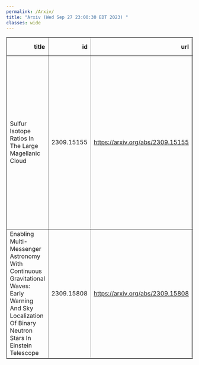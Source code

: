 ```yaml
---
permalink: /Arxiv/
title: "Arxiv (Wed Sep 27 23:00:30 EDT 2023) "
classes: wide
---
```

<table border="1" class="dataframe">
  <thead>
    <tr style="text-align: right;">
      <th>title</th>
      <th>id</th>
      <th>url</th>
      <th>authors</th>
      <th>Local Authors</th>
    </tr>
  </thead>
  <tbody>
    <tr>
      <td>Sulfur Isotope Ratios In The Large Magellanic Cloud</td>
      <td>2309.15155</td>
      <td><a href="https://arxiv.org/abs/2309.15155" target="_blank">https://arxiv.org/abs/2309.15155</a></td>
      <td>Y. Gong, C. Henkel, K. M. Menten, C. -H. ~R. Chen, Z. Y. Zhang, Y. T. Yan, A. Weiss, N. Langer, J. Z. Wang, R. Q. Mao, X. D. Tang, W. Yang, Y. P. Ao, M. Wang</td>
      <td>Ji Wang</td>
    </tr>
    <tr>
      <td>Enabling Multi-Messenger Astronomy With Continuous Gravitational Waves:   Early Warning And Sky Localization Of Binary Neutron Stars In Einstein   Telescope</td>
      <td>2309.15808</td>
      <td><a href="https://arxiv.org/abs/2309.15808" target="_blank">https://arxiv.org/abs/2309.15808</a></td>
      <td>Andrew L. Miller, Neha Singh, Cristiano Palomba</td>
      <td>Andrew Miller</td>
    </tr>
  </tbody>
</table>